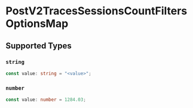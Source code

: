 # PostV2TracesSessionsCountFiltersOptionsMap


## Supported Types

### `string`

```typescript
const value: string = "<value>";
```

### `number`

```typescript
const value: number = 1284.03;
```

